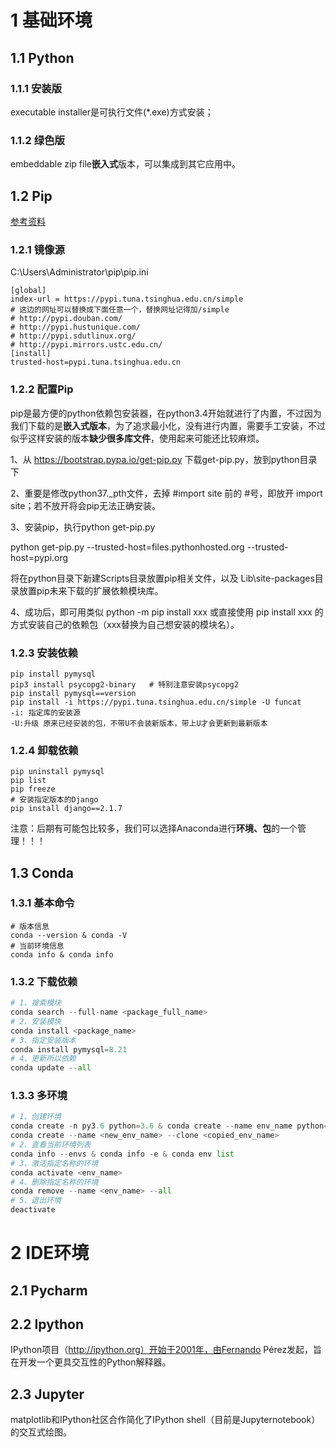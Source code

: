 # 1 基础环境

## 1.1 Python

### 1.1.1 安装版

executable installer是可执行文件(*.exe)方式安装；

### 1.1.2 绿色版

embeddable zip file**嵌入式**版本，可以集成到其它应用中。

## 1.2 Pip

[参考资料](https://blog.csdn.net/qq_41582429/article/details/102158562)

### 1.2.1 镜像源

C:\Users\Administrator\pip\pip.ini

```properties
[global]
index-url = https://pypi.tuna.tsinghua.edu.cn/simple
# 这边的网址可以替换成下面任意一个，替换网址记得加/simple
# http://pypi.douban.com/
# http://pypi.hustunique.com/
# http://pypi.sdutlinux.org/
# http://pypi.mirrors.ustc.edu.cn/
[install]
trusted-host=pypi.tuna.tsinghua.edu.cn
```

### 1.2.2 配置Pip

pip是最方便的python依赖包安装器，在python3.4开始就进行了内置，不过因为我们下载的是**嵌入式版本**，为了追求最小化，没有进行内置，需要手工安装，不过似乎这样安装的版本**缺少很多库文件**，使用起来可能还比较麻烦。

1、从 https://bootstrap.pypa.io/get-pip.py 下载get-pip.py，放到python目录下

2、重要是修改python37._pth文件，去掉 #import site 前的 #号，即放开 import site；若不放开将会pip无法正确安装。

3、安装pip，执行python get-pip.py

python get-pip.py --trusted-host=files.pythonhosted.org --trusted-host=pypi.org

将在python目录下新建Scripts目录放置pip相关文件，以及 Lib\site-packages目录放置pip未来下载的扩展依赖模块库。

4、成功后，即可用类似 python -m pip install xxx 或直接使用 pip install xxx 的方式安装自己的依赖包（xxx替换为自己想安装的模块名）。

### 1.2.3 安装依赖

```properties
pip install pymysql
pip3 install psycopg2-binary   # 特别注意安装psycopg2
pip install pymysql==version
pip install -i https://pypi.tuna.tsinghua.edu.cn/simple -U funcat
-i: 指定库的安装源
-U:升级 原来已经安装的包，不带U不会装新版本，带上U才会更新到最新版本
```

### 1.2.4 卸载依赖

```properties
pip uninstall pymysql
pip list
pip freeze
# 安装指定版本的Django
pip install django==2.1.7
```

注意：后期有可能包比较多，我们可以选择Anaconda进行**环境、包**的一个管理！！！

## 1.3 Conda

### 1.3.1 基本命令

```shell
# 版本信息
conda --version & conda -V
# 当前环境信息
conda info & conda info
```

### 1.3.2 下载依赖

```python
# 1、搜索模块
conda search --full-name <package_full_name>
# 2、安装模块
conda install <package_name>
# 3、指定安装版本
conda install pymysql=8.21
# 4、更新所以依赖
conda update --all
```

### 1.3.3 多环境

```python
# 1、创建环境
conda create -n py3.6 python=3.6 & conda create --name env_name python=3.6
conda create --name <new_env_name> --clone <copied_env_name>
# 2、查看当前环境列表
conda info --envs & conda info -e & conda env list
# 3、激活指定名称的环境
conda activate <env_name>
# 4、删除指定名称的环境
conda remove --name <env_name> --all
# 5、退出环境
deactivate
```

# 2 IDE环境

## 2.1 Pycharm



## 2.2 Ipython

IPython项目（http://ipython.org）开始于2001年，由Fernando Pérez发起，旨在开发一个更具交互性的Python解释器。

## 2.3 Jupyter

matplotlib和IPython社区合作简化了IPython shell（目前是Jupyternotebook）的交互式绘图。